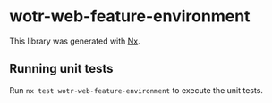 # wotr-web-feature-environment

This library was generated with [Nx](https://nx.dev).

## Running unit tests

Run `nx test wotr-web-feature-environment` to execute the unit tests.
